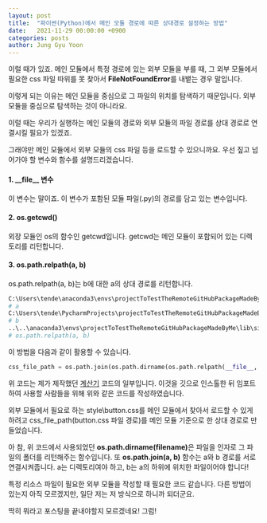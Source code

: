 ```yaml
---
layout: post
title:  "파이썬(Python)에서 메인 모듈 경로에 따른 상대경로 설정하는 방법"
date:   2021-11-29 00:00:00 +0900
categories: posts
author: Jung Gyu Yoon
---
```

이럴 때가 있죠. 메인 모듈에서 특정 경로에 있는 외부 모듈을 부를 때, 그 외부 모듈에서 필요한 css 파일 따위를 못 찾아서 <b>FileNotFoundError</b>를 내뱉는 경우 말입니다.

이렇게 되는 이유는 메인 모듈을 중심으로 그 파일의 위치를 탐색하기 때문입니다.
외부 모듈을 중심으로 탐색하는 것이 아니라요.

이럴 때는 우리가 실행하는 메인 모듈의 경로와 외부 모듈의 파일 경로를 상대 경로로 연결시킬 필요가 있겠죠.

그래야만 메인 모듈에서 외부 모듈의 css 파일 등을 로드할 수 있으니까요.
우선 짚고 넘어가야 할 변수와 함수를 설명드리겠습니다.

<h4>1. __file__ 변수</h4>
이 변수는 말이죠. 이 변수가 포함된 모듈 파일(.py)의 경로를 담고 있는 변수입니다.
<h4>2. os.getcwd()</h4>
외장 모듈인 os의 함수인 getcwd입니다. getcwd는 메인 모듈이 포함되어 있는 디렉토리를 리턴합니다.
<h4>3. os.path.relpath(a, b)</h4>
os.path.relpath(a, b)는 b에 대한 a의 상대 경로를 리턴합니다.

```python
C:\Users\tende\anaconda3\envs\projectToTestTheRemoteGitHubPackageMadeByMe\lib\site-packages\pyqt_dark_calculator\main.py
# a
C:\Users\tende\PycharmProjects\projectToTestTheRemoteGitHubPackageMadeByMe 
# b
..\..\anaconda3\envs\projectToTestTheRemoteGitHubPackageMadeByMe\lib\site-packages\pyqt_dark_calculator\main.py
# os.path.relpath(a, b)
```

이 방법을 다음과 같이 활용할 수 있습니다.

```python
css_file_path = os.path.join(os.path.dirname(os.path.relpath(__file__, os.getcwd())), r'style\button.css')
```

위 코드는 제가 제작했던 <a href="https://github.com/yjg30737/pyqt-dark-calculator.git">계산기</a> 코드의 일부입니다. 이것을 깃으로 인스톨한 뒤 임포트하여 사용할 사람들을 위해 위와 같은 코드를 작성하였습니다. 

외부 모듈에서 필요로 하는 style\button.css를 메인 모듈에서 찾아서 로드할 수 있게 하려고 css_file_path(button.css 파일 경로)를 메인 모듈 기준으로 한 상대 경로로 만들었습니다.

아 참, 위 코드에서 사용되었던 <b>os.path.dirname(filename)</b>은 파일을 인자로 그 파일의 폴더를 리턴해주는 함수입니다. 또 <b>os.path.join(a, b)</b> 함수는 a와 b 경로를 서로 연결시켜줍니다. a는 디렉토리여야 하고, b는 a의 하위에 위치한 파일이어야 합니다!

특정 리소스 파일이 필요한 외부 모듈을 작성할 때 필요한 코드 같습니다. 다른 방법이 있는지 아직 모르겠지만, 일단 저는 저 방식으로 하니까 되더군요.

딱히 뭐라고 포스팅을 끝내야할지 모르겠네요! 그럼!


